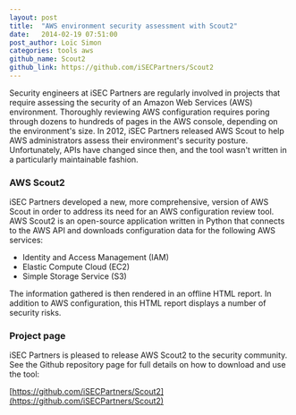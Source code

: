 ```yaml
---
layout: post
title:  "AWS environment security assessment with Scout2"
date:   2014-02-19 07:51:00
post_author: Loïc Simon
categories: tools aws
github_name: Scout2
github_link: https://github.com/iSECPartners/Scout2
---
```



Security engineers at iSEC Partners are regularly involved in projects that
require assessing the security of an Amazon Web Services (AWS) environment.
Thoroughly reviewing AWS configuration requires poring through dozens to
hundreds of pages in the AWS console, depending on the environment's size. In
2012, iSEC Partners released AWS Scout to help AWS administrators assess their
environment's security posture. Unfortunately, APIs have changed since then,
and the tool wasn't written in a particularly maintainable fashion.

### AWS Scout2

iSEC Partners developed a new, more comprehensive, version of AWS Scout in order
to address its need for an AWS configuration review tool. AWS Scout2 is an
open-source application written in Python that connects to the AWS API and
downloads configuration data for the following AWS services:

* Identity and Access Management (IAM)
* Elastic Compute Cloud (EC2)
* Simple Storage Service (S3)

The information gathered is then rendered in an offline HTML report. In
addition to AWS configuration, this HTML report displays a number of security
risks.

### Project page

iSEC Partners is pleased to release AWS Scout2 to the security community. See
the Github repository page for full details on how to download and use the tool:

[https://github.com/iSECPartners/Scout2](https://github.com/iSECPartners/Scout2)
